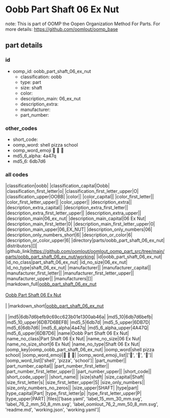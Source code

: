 # Oobb Part Shaft 06 Ex Nut  

note: This is part of OOMP the Oopen Organization Method For Parts. For more details: https://github.com/oomlout/oomp_base

##  part details





### id
* oomp_id: oobb_part_shaft_06_ex_nut
  * classification: oobb
  * type: part
  * size: shaft
  * color: 
  * description_main: 06_ex_nut
  * description_extra: 
  * manufacturer: 
  * part_number: 

### other_codes
* short_code: 
* oomp_word: shell pizza school
* oomp_word_emoji :shell: :pizza: :school:
* md5_6_alpha: 4a47q
* md5_6: 6db7d6

### all codes 
|classification|oobb|
|classification_capital|Oobb|
|classification_first_letter|o|
|classification_first_letter_upper|O|
|classification_upper|OOBB|
|color||
|color_capital||
|color_first_letter||
|color_first_letter_upper||
|color_upper||
|description_extra||
|description_extra_capital||
|description_extra_first_letter||
|description_extra_first_letter_upper||
|description_extra_upper||
|description_main|06_ex_nut|
|description_main_capital|06 Ex Nut|
|description_main_first_letter|0|
|description_main_first_letter_upper|0|
|description_main_upper|06_EX_NUT|
|description_only_numbers|06|
|description_only_numbers_short|6|
|description_or_color|6|
|description_or_color_upper|6|
|directory|parts/oobb_part_shaft_06_ex_nut|
|distributors|[]|
|github_link|https://github.com/oomlout/oomlout_oomp_part_src/tree/main/parts/oobb_part_shaft_06_ex_nut/working|
|id|oobb_part_shaft_06_ex_nut|
|id_no_class|part_shaft_06_ex_nut|
|id_no_size|06_ex_nut|
|id_no_type|shaft_06_ex_nut|
|manufacturer||
|manufacturer_capital||
|manufacturer_first_letter||
|manufacturer_first_letter_upper||
|manufacturer_upper||
|manufacturers|[]|
|markdown_full|[oobb_part_shaft_06_ex_nut](https://github.com/oomlout/oomlout_oomp_part_src/tree/main/parts/oobb_part_shaft_06_ex_nut/working)<br>[](https://github.com/oomlout/oomlout_oomp_part_src/tree/main/parts/oobb_part_shaft_06_ex_nut/working)<br>[Oobb Part Shaft 06 Ex Nut](https://github.com/oomlout/oomlout_oomp_part_src/tree/main/parts/oobb_part_shaft_06_ex_nut/working)<br><br>|
|markdown_short|[oobb_part_shaft_06_ex_nut](https://github.com/oomlout/oomlout_oomp_part_src/tree/main/parts/oobb_part_shaft_06_ex_nut/working)<br><br>|
|md5|6db7d6befb9c69cc623b01e1300ab46a|
|md5_10|6db7d6befb|
|md5_10_upper|6DB7D6BEFB|
|md5_5|6db7d|
|md5_5_upper|6DB7D|
|md5_6|6db7d6|
|md5_6_alpha|4a47q|
|md5_6_alpha_upper|4A47Q|
|md5_6_upper|6DB7D6|
|name|Oobb Part Shaft 06 Ex Nut|
|name_no_class|Part Shaft 06 Ex Nut|
|name_no_size|06 Ex Nut|
|name_no_size_short|6 Ex Nut|
|name_no_type|Shaft 06 Ex Nut|
|oomp_key|oomp_oobb_part_shaft_06_ex_nut|
|oomp_word|shell pizza school|
|oomp_word_emoji|:shell: :pizza: :school:|
|oomp_word_emoji_list|[':shell:', ':pizza:', ':school:']|
|oomp_word_list|['shell', 'pizza', 'school']|
|part_number||
|part_number_capital||
|part_number_first_letter||
|part_number_first_letter_upper||
|part_number_upper||
|short_code||
|short_code_upper||
|short_name||
|size|shaft|
|size_capital|Shaft|
|size_first_letter|s|
|size_first_letter_upper|S|
|size_only_numbers||
|size_only_numbers_no_zeros||
|size_upper|SHAFT|
|type|part|
|type_capital|Part|
|type_first_letter|p|
|type_first_letter_upper|P|
|type_upper|PART|
|files|['base.yaml', 'label_15_mm_30_mm.svg', 'label_76_2_mm_50_8_mm.svg', 'label_oomlout_76_2_mm_50_8_mm.svg', 'readme.md', 'working.json', 'working.yaml']|
